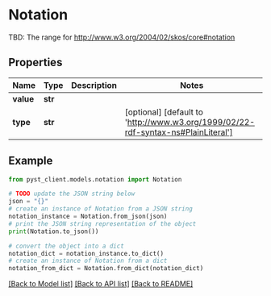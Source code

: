 # Notation

TBD: The range for http://www.w3.org/2004/02/skos/core#notation

## Properties

Name | Type | Description | Notes
------------ | ------------- | ------------- | -------------
**value** | **str** |  | 
**type** | **str** |  | [optional] [default to 'http://www.w3.org/1999/02/22-rdf-syntax-ns#PlainLiteral']

## Example

```python
from pyst_client.models.notation import Notation

# TODO update the JSON string below
json = "{}"
# create an instance of Notation from a JSON string
notation_instance = Notation.from_json(json)
# print the JSON string representation of the object
print(Notation.to_json())

# convert the object into a dict
notation_dict = notation_instance.to_dict()
# create an instance of Notation from a dict
notation_from_dict = Notation.from_dict(notation_dict)
```
[[Back to Model list]](../README.md#documentation-for-models) [[Back to API list]](../README.md#documentation-for-api-endpoints) [[Back to README]](../README.md)


